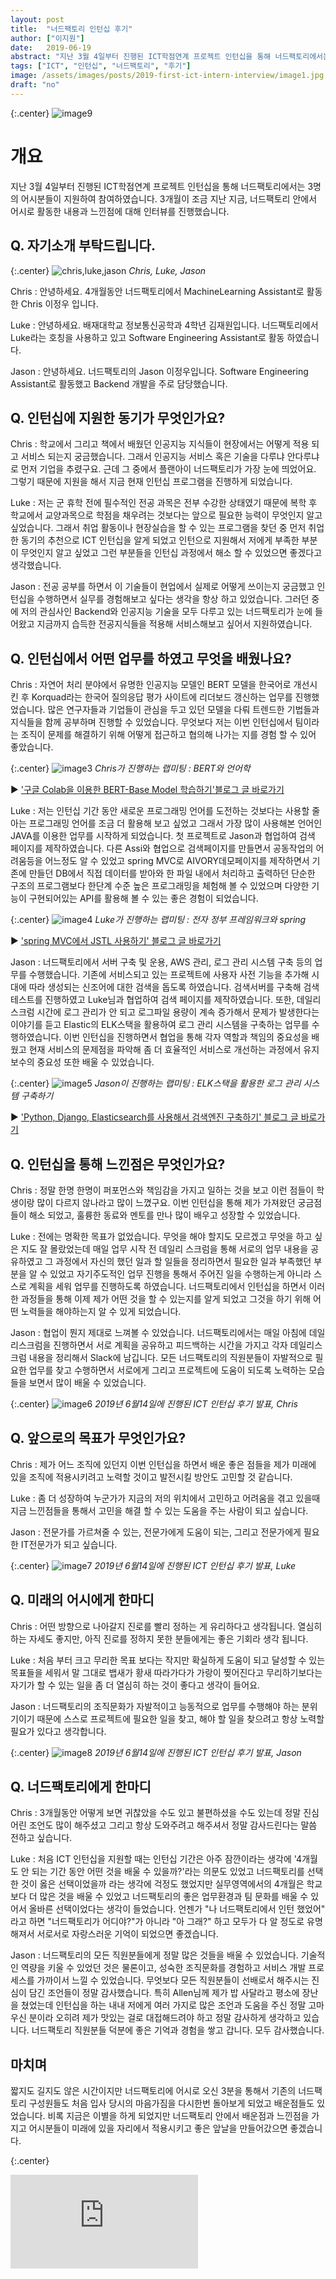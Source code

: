 ```yaml
---
layout: post
title:  "너드팩토리 인턴십 후기"
author: ["이지원"]
date:   2019-06-19
abstract: "지난 3월 4일부터 진행된 ICT학점연계 프로젝트 인턴십을 통해 너드팩토리에서는 3명의 어시분들이 지원하여 참여하였습니다. 3개월이 조금 지난 지금, 너드팩토리 안에서 어시로 활동한 내용과 느낀점에 대해 인터뷰를 진행했습니다."
tags: ["ICT", "인턴십", "너드팩토리", "후기"]
image: /assets/images/posts/2019-first-ict-intern-interview/image1.jpg
draft: "no"	
---
```


{:.center}
![image9](/assets/images/posts/2019-first-ict-intern-interview/image9.jpg)

# 개요

지난 3월 4일부터 진행된 ICT학점연계 프로젝트 인턴십을 통해 너드팩토리에서는 3명의 어시분들이 지원하여 참여하였습니다. 
3개월이 조금 지난 지금, 너드팩토리 안에서 어시로 활동한 내용과 느낀점에 대해 인터뷰를 진행했습니다. 

## Q. 자기소개 부탁드립니다.

{:.center}
![chris,luke,jason](/assets/images/posts/2019-first-ict-intern-interview/image2.png)
*Chris, Luke, Jason*

Chris : 안녕하세요. 4개월동안 너드팩토리에서 MachineLearning Assistant로 활동한 Chris 이정우 입니다. 

Luke : 안녕하세요. 배재대학교 정보통신공학과 4학년 김재원입니다.  너드팩토리에서 Luke라는 호칭을 사용하고 있고 Software Engineering Assistant로 활동 하였습니다. 

Jason : 안녕하세요. 너드팩토리의 Jason 이정우입니다. Software Engineering Assistant로 활동했고 Backend 개발을 주로 담당했습니다.

## Q. 인턴십에 지원한 동기가 무엇인가요?

Chris : 학교에서 그리고 책에서 배웠던 인공지능 지식들이 현장에서는 어떻게 적용 되고 서비스 되는지 궁금했습니다. 그래서 인공지능 서비스 혹은 기술을 다루냐 안다루냐로 먼저 기업을 추렸구요. 근데 그 중에서 플랜아이 너드팩토리가 가장 눈에 띄었어요. 그렇기 때문에 지원을 해서 지금 현재 인턴십 프로그램을 진행하게 되었습니다.

Luke : 저는 군 휴학 전에 필수적인 전공 과목은 전부 수강한 상태였기 때문에 복학 후 학교에서 교양과목으로 학점을 채우려는 것보다는 앞으로 필요한 능력이 무엇인지 알고 싶었습니다. 그래서 취업 활동이나 현장실습을 할 수 있는 프로그램을 찾던 중 먼저 취업한 동기의 추천으로 ICT 인턴십을 알게 되었고 인턴으로 지원해서 저에게 부족한 부분이 무엇인지 알고 싶었고 그런 부분들을 인턴십 과정에서 해소 할 수 있었으면 좋겠다고 생각했습니다.

Jason : 전공 공부를 하면서 이 기술들이 현업에서 실제로 어떻게 쓰이는지 궁금했고 인턴십을 수행하면서 실무를 경험해보고 싶다는 생각을 항상 하고 있었습니다. 그러던 중에 저의 관심사인 Backend와 인공지능 기술을 모두 다루고 있는 너드팩토리가 눈에 들어왔고 지금까지 습득한 전공지식들을 적용해 서비스해보고 싶어서 지원하였습니다.



## Q. 인턴십에서 어떤 업무를 하였고 무엇을 배웠나요?

Chris : 자연어 처리 분야에서 유명한 인공지능 모델인 BERT 모델을 한국어로 개선시킨 후 Korquad라는 한국어 질의응답 평가 사이트에 리더보드 갱신하는 업무를 진행했었습니다. 많은 연구자들과 기업들이 관심을 두고 있던 모델을 다뤄 트렌드한 기법들과 지식들을 함께 공부하며 진행할 수 있었습니다. 무엇보다 저는 이번 인턴십에서 팀이라는 조직이 문제를 해결하기 위해 어떻게 접근하고 협의해 나가는 지를 경험 할 수 있어 좋았습니다.

{:.center}
![image3](/assets/images/posts/2019-first-ict-intern-interview/image3.jpg)
*Chris가 진행하는 랩미팅 : BERT와 언어학*

▶︎ ['구글 Colab을 이용한 BERT-Base Model 학습하기'블로그 글 바로가기](<https://blog.nerdfactory.ai/2019/04/25/learn-bert-with-colab.html>)

Luke : 저는 인턴십 기간 동안 새로운 프로그래밍 언어를 도전하는 것보다는 사용할 줄 아는 프로그래밍 언어를 조금 더 활용해 보고 싶었고 그래서 가장 많이 사용해본 언어인 JAVA를 이용한 업무를 시작하게 되었습니다. 첫 프로젝트로 Jason과 협업하여 검색 페이지를 제작하였습니다. 다른 Assi와 협업으로 검색페이지를 만들면서 공동작업의 어려움등을 어느정도 알 수 있었고  spring MVC로  AIVORY데모페이지를 제작하면서 기존에 만들던 DB에서 직접 데이터를 받아와 한 파일 내에서 처리하고 출력하던 단순한 구조의 프로그램보다 한단계 수준 높은 프로그래밍을 체험해 볼 수 있었으며 다양한 기능이 구현되어있는 API를 활용해 볼 수 있는 좋은 경험이 되었습니다.

{:.center}
![image4](/assets/images/posts/2019-first-ict-intern-interview/image4.jpg)
*Luke가 진행하는 랩미팅 : 전자 정부 프레임워크와 spring*

▶︎ ['spring MVC에서 JSTL 사용하기' 블로그 글 바로가기](<https://blog.nerdfactory.ai/2019/05/05/spring-mvc-jstl.html>)

Jason : 너드팩토리에서 서버 구축 및 운용, AWS 관리, 로그 관리 시스템 구축 등의 업무를 수행했습니다. 기존에 서비스되고 있는 프로젝트에 사용자 사전 기능을 추가해 시대에 따라 생성되는 신조어에 대한 검색을 돕도록 하였습니다. 검색서버를 구축해 검색테스트를 진행하였고 Luke님과 협업하여 검색 페이지를 제작하였습니다. 또한, 데일리스크럼 시간에 로그 관리가 안 되고 로그파일 용량이 계속 증가해서 문제가 발생한다는 이야기를 듣고 Elastic의 ELK스택을 활용하여 로그 관리 시스템을 구축하는 업무를 수행하였습니다. 이번 인턴십을 진행하면서 협업을 통해 각자 역할과 책임의 중요성을 배웠고 현재 서비스의 문제점을 파악해 좀 더 효율적인 서비스로 개선하는 과정에서 유지보수의 중요성 또한 배울 수 있었습니다.

{:.center}
![image5](/assets/images/posts/2019-first-ict-intern-interview/image5.jpg)
*Jason이 진행하는 랩미팅 : ELK스택을 활용한 로그 관리 시스템 구축하기*

▶︎ ['Python, Django, Elasticsearch를 사용해서 검색엔진 구축하기' 블로그 글 바로가기](<https://blog.nerdfactory.ai/2019/04/29/django-elasticsearch-restframework.html>)

## Q. 인턴십을 통해 느낀점은 무엇인가요?

Chris : 정말 한명 한명이 퍼포먼스와 책임감을 가지고 일하는 것을 보고 이런 점들이 학생이랑 많이 다르지 않나라고 많이 느꼈구요. 이번 인턴십을 통해 제가 가져왔던 궁금점들이 해소 되었고, 훌륭한 동료와 멘토를 만나 많이 배우고 성장할 수 있었습니다.

Luke : 전에는 명확한 목표가 없었습니다. 무엇을 해야 할지도 모르겠고 무엇을 하고 싶은 지도 잘 몰랐었는데 매일 업무 시작 전 데일리 스크럼을 통해 서로의 업무 내용을 공유하였고 그 과정에서 자신의 했던 일과 할 일들을 정리하면서 필요한 일과 부족했던 부분을 알 수 있었고 자기주도적인 업무 진행을 통해서 주어진 일을 수행하는게 아니라 스스로 계획을 세워 업무를 진행하도록 하였습니다. 너드팩토리에서 인턴십을 하면서 이러한 과정들을 통해 이제 제가 어떤 것을 할 수 있는지를 알게 되었고 그것을 하기 위해 어떤 노력들을 해야하는지 알 수 있게 되었습니다.

Jason : 협업이 뭔지 제대로 느껴볼 수 있었습니다. 너드팩토리에서는 매일 아침에 데일리스크럼을 진행하면서 서로 계획을 공유하고 피드백하는 시간을 가지고 각자 데일리스크럼 내용을 정리해서 Slack에 남깁니다. 모든 너드팩토리의 직원분들이 자발적으로 필요한 업무를 찾고 수행하면서 서로에게 그리고 프로젝트에 도움이 되도록 노력하는 모습들을 보면서 많이 배울 수 있었습니다.

{:.center}
![image6](/assets/images/posts/2019-first-ict-intern-interview/image6.jpg)
*2019년 6월14일에 진행된 ICT 인턴십 후기 발표, Chris*

## Q. 앞으로의 목표가 무엇인가요?

Chris : 제가 어느 조직에 있던지 이번 인턴십을 하면서 배운 좋은 점들을 제가 미래에 있을 조직에 적용시키려고 노력할 것이고 발전시킬 방안도 고민할 것 같습니다.

Luke : 좀 더 성장하여 누군가가 지금의 저의 위치에서 고민하고 어려움을 겪고 있을때 지금 느낀점들을 통해서 고민을 해결 할 수 있는 도움을 주는 사람이 되고 싶습니다. 

Jason : 전문가를 가르쳐줄 수 있는, 전문가에게 도움이 되는, 그리고 전문가에게 필요한 IT전문가가 되고 싶습니다.

{:.center}
![image7](/assets/images/posts/2019-first-ict-intern-interview/image7.jpg)
*2019년 6월14일에 진행된 ICT 인턴십 후기 발표, Luke*

## Q. 미래의 어시에게 한마디

Chris : 어떤 방향으로 나아갈지 진로를 빨리 정하는 게 유리하다고 생각됩니다. 열심히 하는 자세도 좋지만, 아직 진로를 정하지 못한 분들에게는 좋은 기회라 생각 됩니다.

Luke : 처음 부터 크고 무리한 목표 보다는 작지만 확실하게 도움이 되고 달성할 수 있는 목표들을 세워서 말 그대로 뱁새가 황새 따라가다가 가랑이 찢어진다고 무리하기보다는 자기가 할 수 있는 일을 좀 더 열심히 하는 것이 좋다고 생각이 들어요.

Jason : 너드팩토리의 조직문화가 자발적이고 능동적으로 업무를 수행해야 하는 분위기이기 때문에 스스로 프로젝트에 필요한 일을 찾고, 해야 할 일을 찾으려고 항상 노력할 필요가 있다고 생각합니다.

{:.center}
![image8](/assets/images/posts/2019-first-ict-intern-interview/image8.jpg)
*2019년 6월14일에 진행된 ICT 인턴십 후기 발표, Jason*

## Q. 너드팩토리에게 한마디

Chris : 3개월동안 어떻게 보면 귀찮았을 수도 있고 불편하셨을 수도 있는데 정말 진심 어린 조언도 많이 해주셨고 그리고 항상 도와주려고 해주셔서 정말 감사드린다는 말씀 전하고 싶습니다.

Luke : 처음 ICT 인턴십을 지원할 때는 인턴십 기간은 아주 잠깐이라는 생각에 '4개월도 안 되는 기간 동안 어떤 것을 배울 수 있을까?'라는 의문도 있었고 너드팩토리를 선택한 것이 옳은 선택이었을까 라는 생각에 걱정도 했었지만 실무영역에서의 4개월은 학교보다 더 많은 것을 배울 수 있었고 너드팩토리의 좋은 업무환경과 팀 문화를 배울 수 있어서 올바른 선택이었다는 생각이 들었습니다. 언젠가 "나 너드팩토리에서 인턴 했었어" 라고 하면 "너드팩토리가 어디야?"가 아니라 "아 그래?" 하고 모두가 다 알 정도로 유명해져서 서로서로 자랑스러운 기억이 되었으면 좋겠습니다.

Jason : 너드팩토리의 모든 직원분들에게 정말 많은 것들을 배울 수 있었습니다. 기술적인 역량을 키울 수 있었던 것은 물론이고, 성숙한 조직문화를 경험하고 서비스 개발 프로세스를 가까이서 느낄 수 있었습니다. 무엇보다 모든 직원분들이 선배로서 해주시는 진심이 담긴 조언들이 정말 감사했습니다. 특히 Allen님께 제가 밥 사달라고 평소에 장난을 쳤었는데 인턴십을 하는 내내 저에게 여러 가지로 많은 조언과 도움을 주신 정말 고마우신 분이라 오히려 제가 맛있는 걸로 대접해드려야 하고 정말 감사하게 생각하고 있습니다. 너드팩토리 직원분들 덕분에 좋은 기억과 경험을 쌓고 갑니다. 모두 감사했습니다.

## 마치며

짧지도 길지도 않은 시간이지만 너드팩토리에 어시로 오신 3분을 통해서 기존의 너드팩토리 구성원들도 처음 입사 당시의 마음가짐을 다시한번 돌아보게 되었고 배운점들도 있었습니다. 비록 지금은 이별을 하게 되었지만 너드팩토리 안에서 배운점과 느낀점을 가지고 어시분들이 미래에 있을 자리에서 적용시키고 좋은 앞날을 만들어갔으면 좋겠습니다. 

{:.center}
<div>
  <iframe id="ytplayer" type="text/html" src="https://www.youtube.com/embed/NL1yvVVGxRU?origin=http://nerdfactory.ai" frameborder="0"></iframe>
</div>
